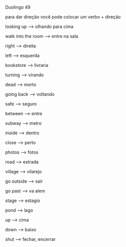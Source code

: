 <p>Duolingo 49</p>
<p>para dar direção você pode colocar um verbo + direção</p>
<p>looking up --> olhando para cima</p>
<p>walk into the room --> entre na sala</p>
<p>right --> direita</p>
<p>left --> esquerda</p>
<p>bookstore --> livraria</p>
<p>turning --> virando</p>
<p>dead --> morto</p>
<p>going back --> voltando</p>
<p>safe --> seguro</p>
<p>between --> entre</p>
<p>subway --> metro</p>
<p>inside --> dentro</p>
<p>close --> perto</p>
<p>photos --> fotos</p>
<p> road --> estrada</p>
<p>village --> vilarejo</p>
<p>go outside --> sair</p>
<p>go past --> va alem</p>
<p>stage --> estagio</p>
<p>pond --> lago</p>
<p>up --> cima</p>
<p>down --> baixo</p>
<p>shut --> fechar, encerrar</p>

